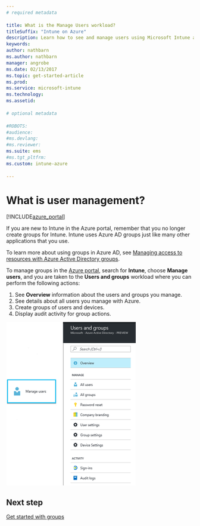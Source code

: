 ```yaml
---
# required metadata

title: What is the Manage Users workload?
titleSuffix: "Intune on Azure"
description: Learn how to see and manage users using Microsoft Intune and Azure."
keywords:
author: nathbarn
ms.author: nathbarn
manager: angrobe
ms.date: 02/13/2017
ms.topic: get-started-article
ms.prod:
ms.service: microsoft-intune
ms.technology:
ms.assetid:

# optional metadata

#ROBOTS:
#audience:
#ms.devlang:
#ms.reviewer:
ms.suite: ems
#ms.tgt_pltfrm:
ms.custom: intune-azure

---
```


# What is user management?


[!INCLUDE[azure_portal](./includes/azure_portal.md)]

If you are new to Intune in the Azure portal, remember that you no longer create groups for Intune. Intune uses Azure AD groups just like many other applications that you use.

To learn more about using groups in Azure AD, see [Managing access to resources with Azure Active Directory groups](https://docs.microsoft.com/azure/active-directory/active-directory-manage-groups).

To manage groups in the [Azure portal](https://portal.azure.com), search for **Intune**, choose **Manage users**, and you are taken to the **Users and groups** workload where you can perform the following actions:

1. See **Overview** information about the users and groups you manage.
2. See details about all users you manage with Azure.
3. Create groups of users and devices.
4. Display audit activity for group actions.

![Manage users workload](./media/manage-users.png)


## Next step

[Get started with groups](groups-get-started.md)
